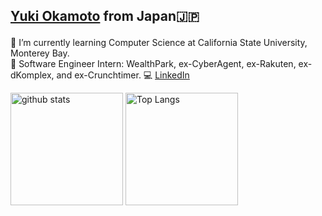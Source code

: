 ## <p><a href="https://yukiok.com" target="_blank" rel="noopener noreferrer">Yuki Okamoto</a> from Japan🇯🇵</p>

🏫 I’m currently learning Computer Science at California State University, Monterey Bay.  
🏢 Software Engineer Intern: WealthPark, ex-CyberAgent, ex-Rakuten, ex-dKomplex, and ex-Crunchtimer.
💻 [LinkedIn](https://www.linkedin.com/in/yuki-okamoto-ca/)

<p align="left"> 
    <img alt="github stats" height="180px" src="https://github-readme-stats.vercel.app/api?username=YukiOkamoto0206&show_icons=true&theme=radical&count_private=true" />
  <img alt="Top Langs" height="180px" src="https://github-readme-stats.vercel.app/api/top-langs/?username=YukiOkamoto0206&count_private=true&show_icons=true&theme=radical" />
</p>

